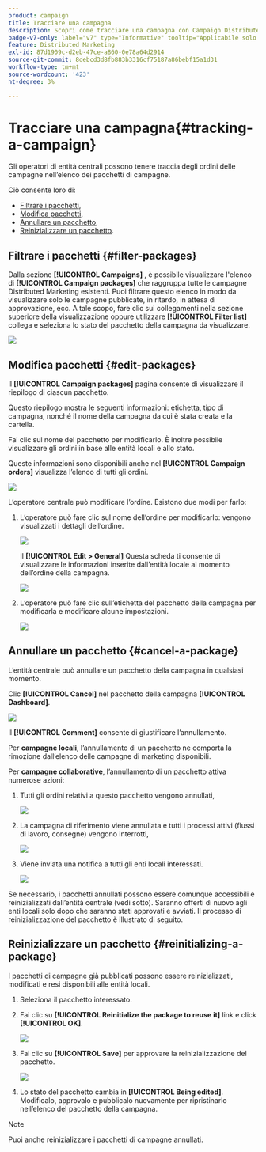 ```yaml
---
product: campaign
title: Tracciare una campagna
description: Scopri come tracciare una campagna con Campaign Distributed Marketing
badge-v7-only: label="v7" type="Informative" tooltip="Applicabile solo a Campaign Classic v7"
feature: Distributed Marketing
exl-id: 87d1909c-d2eb-47ce-a860-0e78a64d2914
source-git-commit: 8debcd3d8fb883b3316cf75187a86bebf15a1d31
workflow-type: tm+mt
source-wordcount: '423'
ht-degree: 3%

---
```


# Tracciare una campagna{#tracking-a-campaign}



Gli operatori di entità centrali possono tenere traccia degli ordini delle campagne nell’elenco dei pacchetti di campagne.

Ciò consente loro di:

* [Filtrare i pacchetti](#filter-packages),
* [Modifica pacchetti](#edit-packages),
* [Annullare un pacchetto](#cancel-a-package),
* [Reinizializzare un pacchetto](#reinitializing-a-package).

## Filtrare i pacchetti {#filter-packages}

Dalla sezione **[!UICONTROL Campaigns]** , è possibile visualizzare l&#39;elenco di **[!UICONTROL Campaign packages]** che raggruppa tutte le campagne Distributed Marketing esistenti. Puoi filtrare questo elenco in modo da visualizzare solo le campagne pubblicate, in ritardo, in attesa di approvazione, ecc. A tale scopo, fare clic sui collegamenti nella sezione superiore della visualizzazione oppure utilizzare **[!UICONTROL Filter list]** collega e seleziona lo stato del pacchetto della campagna da visualizzare.

![](assets/mkg_dist_catalog_filter.png)

## Modifica pacchetti {#edit-packages}

Il **[!UICONTROL Campaign packages]** pagina consente di visualizzare il riepilogo di ciascun pacchetto.

Questo riepilogo mostra le seguenti informazioni: etichetta, tipo di campagna, nonché il nome della campagna da cui è stata creata e la cartella.

Fai clic sul nome del pacchetto per modificarlo. È inoltre possibile visualizzare gli ordini in base alle entità locali e allo stato.

Queste informazioni sono disponibili anche nel **[!UICONTROL Campaign orders]** visualizza l’elenco di tutti gli ordini.

![](assets/mkg_dist_catalog_op_command_details.png)

L’operatore centrale può modificare l’ordine. Esistono due modi per farlo:

1. L’operatore può fare clic sul nome dell’ordine per modificarlo: vengono visualizzati i dettagli dell’ordine.

   ![](assets/mkg_dist_catalog_op_command_edit1.png)

   Il **[!UICONTROL Edit > General]** Questa scheda ti consente di visualizzare le informazioni inserite dall’entità locale al momento dell’ordine della campagna.

   ![](assets/mkg_dist_catalog_op_command_edit1a.png)

1. L’operatore può fare clic sull’etichetta del pacchetto della campagna per modificarla e modificare alcune impostazioni.

   ![](assets/mkg_dist_catalog_op_command_edit2.png)

## Annullare un pacchetto {#cancel-a-package}

L’entità centrale può annullare un pacchetto della campagna in qualsiasi momento.

Clic **[!UICONTROL Cancel]** nel pacchetto della campagna **[!UICONTROL Dashboard]**.

![](assets/mkg_dist_cancel_op_from_dashboard.png)

Il **[!UICONTROL Comment]** consente di giustificare l’annullamento.

Per **campagne locali**, l’annullamento di un pacchetto ne comporta la rimozione dall’elenco delle campagne di marketing disponibili.

Per **campagne collaborative**, l’annullamento di un pacchetto attiva numerose azioni:

1. Tutti gli ordini relativi a questo pacchetto vengono annullati,

   ![](assets/mkg_dist_mutual_op_cancelled.png)

1. La campagna di riferimento viene annullata e tutti i processi attivi (flussi di lavoro, consegne) vengono interrotti,

   ![](assets/mkg_dist_mutual_op_cancelled1.png)

1. Viene inviata una notifica a tutti gli enti locali interessati.

   ![](assets/mkg_dist_mutual_op_cancelled2.png)

Se necessario, i pacchetti annullati possono essere comunque accessibili e reinizializzati dall’entità centrale (vedi sotto). Saranno offerti di nuovo agli enti locali solo dopo che saranno stati approvati e avviati. Il processo di reinizializzazione del pacchetto è illustrato di seguito.

## Reinizializzare un pacchetto {#reinitializing-a-package}

I pacchetti di campagne già pubblicati possono essere reinizializzati, modificati e resi disponibili alle entità locali.

1. Seleziona il pacchetto interessato.
1. Fai clic su **[!UICONTROL Reinitialize the package to reuse it]** link e click **[!UICONTROL OK]**.

   ![](assets/mkg_dist_mutual_op_reinit.png)

1. Fai clic su **[!UICONTROL Save]** per approvare la reinizializzazione del pacchetto.

   ![](assets/mkg_dist_mutual_op_reinit2.png)

1. Lo stato del pacchetto cambia in **[!UICONTROL Being edited]**. Modificalo, approvalo e pubblicalo nuovamente per ripristinarlo nell’elenco del pacchetto della campagna.

>[!NOTE]
>
>Puoi anche reinizializzare i pacchetti di campagne annullati.

